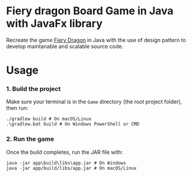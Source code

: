 # Fiery dragon Board Game in Java with JavaFx library
Recreate the game [Fiery Dragon](https://boardgamegeek.com/boardgame/23658/fiery-dragons) in Java with the use of design pattern to develop maintanable and scalable source code.


# Usage

### 1. Build the project

Make sure your terminal is in the `Game` directory (the root project folder), then run:
```
./gradlew build # On macOS/Linux
.\gradlew.bat build # On Windows PowerShell or CMD
```

### 2. Run the game

Once the build completes, run the JAR file with:
```
java -jar app\build\libs\app.jar # On Windows
java -jar app/build/libs/app.jar # On macOS/Linux
```